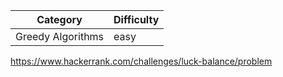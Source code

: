 | Category          | Difficulty |
| ----------------- | ---------- |
| Greedy Algorithms | easy       |

https://www.hackerrank.com/challenges/luck-balance/problem

